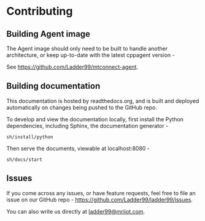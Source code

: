 # Contributing

## Building Agent image

The Agent image should only need to be built to handle another architecture, or keep up-to-date with the latest cppagent version -

See https://github.com/Ladder99/mtconnect-agent.

## Building documentation

This documentation is hosted by readthedocs.org, and is built and deployed automatically on changes being pushed to the GitHub repo.

To develop and view the documentation locally, first install the Python dependencies, including Sphinx, the documentation generator -

    sh/install/python

Then serve the documents, viewable at localhost:8080 -

    sh/docs/start

## Issues

If you come across any issues, or have feature requests, feel free to file an issue on our GitHub repo - https://github.com/Ladder99/ladder99/issues.

You can also write us directly at ladder99@mriiot.com.
